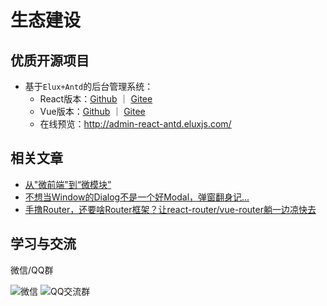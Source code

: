 # 生态建设

## 优质开源项目

- 基于`Elux+Antd`的后台管理系统：
  - React版本：[Github](https://github.com/hiisea/elux-react-antd-admin) ｜ [Gitee](https://gitee.com/hiisea/elux-react-antd-admin-fork)
  - Vue版本：[Github](https://github.com/hiisea/elux-vue-antd-admin) ｜ [Gitee](https://gitee.com/hiisea/elux-vue-antd-admin-fork)
  - 在线预览：<http://admin-react-antd.eluxjs.com/>

## 相关文章

- [从"微前端"到“微模块”](https://juejin.cn/post/7106791733509226533)
- [不想当Window的Dialog不是一个好Modal，弹窗翻身记...](https://juejin.cn/post/7124177821953425422)
- [手撸Router，还要啥Router框架？让react-router/vue-router躺一边凉快去](https://juejin.cn/post/7124959667326812196)
  
## 学习与交流

微信/QQ群

![微信](/images/wechat.jpg) ![QQ交流群](/images/qq.jpg)
